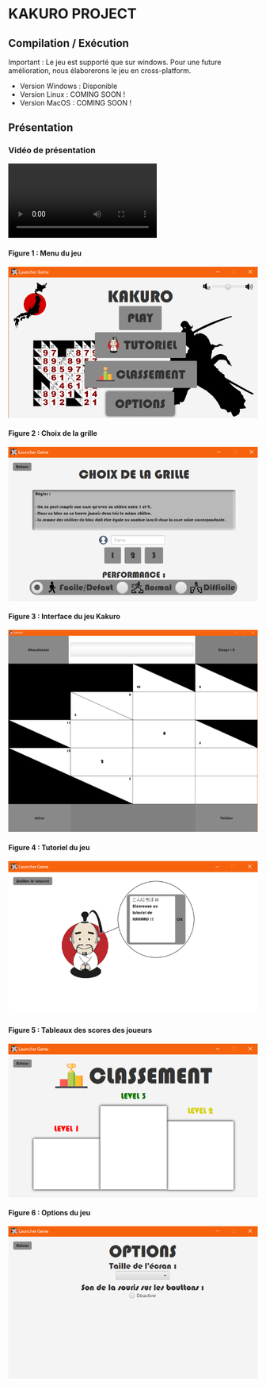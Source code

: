 # KAKURO PROJECT

## Compilation / Exécution

Important : Le jeu est supporté que sur windows. Pour une future amélioration, nous élaborerons le jeu en cross-platform.

- Version Windows : Disponible
- Version Linux : COMING SOON ! 
- Version MacOS : COMING SOON !

## Présentation
### Vidéo de présentation
![VidéoPrésentation!](Screenshot/PrésentationKakuro.mp4)
#### Figure 1 : Menu du jeu
![Menu!](Screenshot/Menu.PNG)
#### Figure 2 : Choix de la grille
![ChoixGrille!](Screenshot/ChoixGrille.PNG)
#### Figure 3 : Interface du jeu Kakuro
![Jeu!](Screenshot/Jeu.PNG)
#### Figure 4 : Tutoriel du jeu
![Tutoriel!](Screenshot/Tutoriel.PNG)
#### Figure 5 : Tableaux des scores des joueurs
![Classement!](Screenshot/Classement.PNG)
#### Figure 6 : Options du jeu
![Options!](Screenshot/Options.PNG)